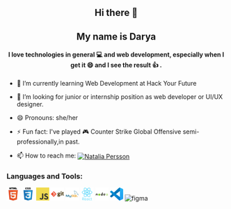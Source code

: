 ## <div align="center"> Hi there 👋 
  ## <div align="center">My name is Darya</div> 

 #### <div align="center"> I love technologies  in general :computer: and web development, especially when I get it 😄 and I see the result :thumbsup: .</div>

<div >

 - 🌱  I’m currently learning Web Development at Hack Your Future 
 - 👯 I’m looking for junior or internship position as web developer or UI/UX designer.
 - 😄 Pronouns: she/her
- ⚡ Fun fact: I've played 🎮 Counter Strike Global Offensive semi-professionally,in past. 

- 📫 How to reach me: <a href="https://www.linkedin.com/in/daryast/" target="_blank"><img align="center" src="https://raw.githubusercontent.com/rahuldkjain/github-profile-readme-generator/master/src/images/icons/Social/linked-in-alt.svg" alt="Natalia Persson" height="30" width="40" /></a> 
 </div>
 
 
<!--
**Darya-s/Darya-s** is a ✨ _special_ ✨ repository because its `README.md` (this file) appears on your GitHub profile.

Here are some ideas to get you started:

- 🔭 I’m currently working on ...
- 🌱 I’m currently learning ...
- 👯 I’m looking to collaborate on ...
- 🤔 I’m looking for help with ...
- 💬 Ask me about ...
- 📫 How to reach me: ...
- 😄 Pronouns: ...
- ⚡ Fun fact: ...
-->

<div></div>

###  Languages and Tools:

<div>
  <img src="https://raw.githubusercontent.com/github/explore/80688e429a7d4ef2fca1e82350fe8e3517d3494d/topics/html/html.png" alt="html" height="30"/>
  <img src="https://raw.githubusercontent.com/github/explore/80688e429a7d4ef2fca1e82350fe8e3517d3494d/topics/css/css.png" alt="css" height="30">
  <img src="https://raw.githubusercontent.com/github/explore/80688e429a7d4ef2fca1e82350fe8e3517d3494d/topics/javascript/javascript.png" alt="Javascript" height="30">
  <img src="https://raw.githubusercontent.com/github/explore/80688e429a7d4ef2fca1e82350fe8e3517d3494d/topics/git/git.png" alt="Git" height="30">
  <img src="https://raw.githubusercontent.com/devicons/devicon/master/icons/mysql/mysql-original-wordmark.svg" alt="mysql" width="30" height="30"/>
  <img src="https://raw.githubusercontent.com/devicons/devicon/master/icons/react/react-original-wordmark.svg" alt="react" width="30" height="30"/>
  <img src="https://raw.githubusercontent.com/devicons/devicon/master/icons/nodejs/nodejs-original-wordmark.svg" alt="nodejs" width="30" height="30"/>
  <img src="https://raw.githubusercontent.com/github/explore/80688e429a7d4ef2fca1e82350fe8e3517d3494d/topics/visual-studio-code/visual-studio-code.png" alt="VS Code" height="30">
  <img src="https://www.vectorlogo.zone/logos/figma/figma-icon.svg" alt="figma" width="30" height="30"/> 
</div>
